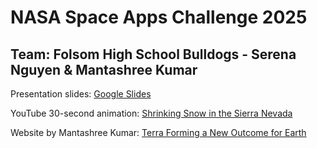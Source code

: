 # NASA Space Apps Challenge 2025
## Team: Folsom High School Bulldogs - Serena Nguyen & Mantashree Kumar

Presentation slides: [Google Slides](https://docs.google.com/presentation/d/1-tesYHJc3bdMXxHcjx1UKItRSfU4wDUQ/edit?usp=sharing&ouid=102488923657868710672&rtpof=true&sd=true)

YouTube 30-second animation: [Shrinking Snow in the Sierra Nevada](https://www.youtube.com/watch?v=bwGT_pek2jE)

Website by Mantashree Kumar: [Terra Forming a New Outcome for Earth](https://nasa2025hacks.w3spaces.com/home.html)


